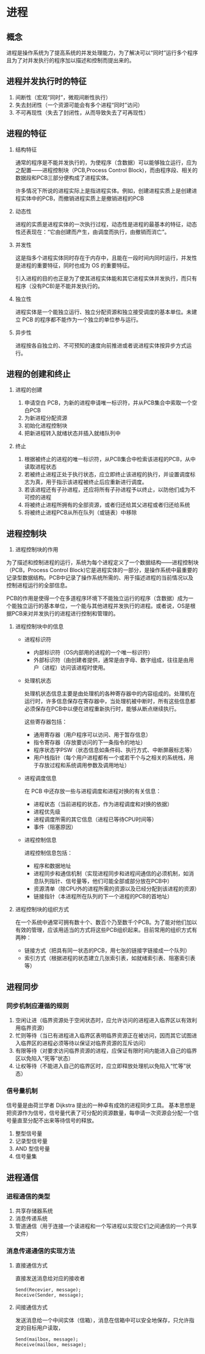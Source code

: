 # 进程

## 概念

进程是操作系统为了提高系统的并发处理能力，为了解决可以“同时”运行多个程序且为了对并发执行的程序加以描述和控制而提出来的。

## 进程并发执行时的特征

1. 间断性（宏观“同时”，微观间断性执行）
2. 失去封闭性（一个资源可能会有多个进程“同时”访问）
3. 不可再现性（失去了封闭性，从而导致失去了可再现性）

## 进程的特征

1. 结构特征

    通常的程序是不能并发执行的，为使程序（含数据）可以能够独立运行，应为之配置——进程控制块（PCB,Process Control Block)，而由程序段、相关的数据段和PCB三部分便构成了进程实体。

    许多情况下所说的进程实际上是指进程实体。例如，创建进程实质上是创建进程实体中的PCB，而撤销进程实质上是撤销进程的PCB

1. 动态性

    进程的实质是进程实体的一次执行过程，动态性是进程的最基本的特征，动态性还表现在：“它由创建而产生，由调度而执行，由撤销而消亡”。

1. 并发性

    这是指多个进程实体同时存在于内存中，且能在一段时间内同时运行，并发性是进程的重要特征，同时也成为 OS 的重要特征。

    引入进程的目的也正是为了使其进程实体能和其它进程实体并发执行，而只有程序（没有PCB)是不能并发执行的。

1. 独立性

    进程实体是一个能独立运行、独立分配资源和独立接受调度的基本单位。未建立 PCB 的程序都不能作为一个独立的单位参与运行。

1. 异步性

    进程按各自独立的、不可预知的速度向前推进或者说进程实体按异步方式运行。

## 进程的创建和终止

1. 进程的创建

    1. 申请空白 PCB，为新的进程申请唯一标识符，并从PCB集合中索取一个空白PCB
    1. 为新进程分配资源
    1. 初始化进程控制块
    1. 把新进程转入就绪状态并插入就绪队列中

1. 终止

    1. 根据被终止的进程的唯一标识符，从PCB集合中检索该进程的PCB，从中读取进程状态
    1. 若被终止进程正处于执行状态，应立即终止该进程的执行，并设置调度标志为真，用于指示该进程被终止后应重新进行调度。
    1. 若该进程还有子孙进程，还应将所有子孙进程予以终止，以防他们成为不可控的进程
    1. 将被终止进程所拥有的全部资源，或者归还给其父进程或者归还给系统
    1. 将被终止进程PCB从所在队列（或链表）中移除

## 进程控制块

1. 进程控制块的作用

  为了描述和控制进程的运行，系统为每个进程定义了一个数据结构——进程控制块（PCB，Process Control Block)它是进程实体的一部分，是操作系统中最重要的记录型数据结构。PCB中记录了操作系统所需的、用于描述进程的当前情况以及控制进程运行的全部信息。

  PCB的作用是使得一个在多道程序环境下不能独立运行的程序（含数据）成为一个能独立运行的基本单位，一个能与其他进程并发执行的进程。或者说，OS是根据PCB来对并发执行的进程进行控制和管理的。

1. 进程控制块中的信息

    - 进程标识符
      - 内部标识符（OS内部用的进程的一个唯一标识符）
      - 外部标识符（由创建者提供，通常是由字母、数字组成，往往是由用户（进程）访问该进程时使用。
    
    - 处理机状态
      
      处理机状态信息主要是由处理机的各种寄存器中的内容组成的。处理机在运行时，许多信息保存在寄存器中，当处理机被中断时，所有这些信息都必须保存在PCB中以便在进程重新执行时，能够从断点继续执行。

      这些寄存器包括：
      - 通用寄存器（用户程序可以访问、用于暂存信息）
      - 指令寄存器（存放要访问的下一条指令的地址）
      - 程序状态字PSW（状态信息如条件码、执行方式、中断屏蔽标志等）
      - 用户栈指针（每个用户进程都有一个或若干个与之相关的系统栈，用于存放过程和系统调用参数及调用地址）


    - 进程调度信息

        在 PCB 中还存放一些与进程调度和进程对换的有关信息：
        - 进程状态（当前进程的状态，作为进程调度和对换的依据）
        - 进程优先级
        - 进程调度所需的其它信息（进程已等待CPU时间等）
        - 事件（阻塞原因）
    
    - 进程控制信息

        进程控制信息包括：
        - 程序和数据地址
        - 进程同步和通信机制（实现进程同步和进程间通信的必须机制，如消息队列指针、信号量等，他们可能全部或部分放在PCB中）
        - 资源清单（除CPU外的进程所需的资源以及已经分配到该进程的资源）
        - 链接指针（本进程所在队列的下一个进程的PCB的首地址）

1. 进程控制块的组织方式

    在一个系统中通常可拥有数十个、数百个乃至数千个PCB。为了能对他们加以有效的管理，应该用适当的方式将这些PCB组织起来。目前常用的组织方式有两种：

    - 链接方式（把具有同一状态的PCB，用七张的链接字链接成一个队列）
    - 索引方式（根据进程的状态建立几张索引表，如就绪索引表、阻塞索引表等）

## 进程同步

### 同步机制应遵循的规则

1. 空闲让进（临界资源处于空闲状态时，应允许访问的进程进入临界区以有效利用临界资源）
1. 忙则等待（当已有进程进入临界区表明临界资源正在被访问，因而其它试图进入临界区的进程必须等待以保证对临界资源的互斥访问）
1. 有限等待（对要求访问临界资源的进程，应保证有限时间内能进入自己的临界区以免陷入“死等”状态）
1. 让权等待（不能进入自己的临界区时，应立即释放处理机以免陷入“忙等”状态）

### 信号量机制

信号量是由荷兰学者 Dijkstra 提出的一种卓有成效的进程同步工具。
基本思想是把资源作为信号，信号量代表了可分配的资源数量，每申请一次资源会分配一个信号量直至分配不出来等待信号的释放。

1. 整型信号量
1. 记录型信号量
1. AND 型信号量
1. 信号量集

## 进程通信

### 进程通信的类型

1. 共享存储器系统
1. 消息传递系统
1. 管道通信（用于连接一个读进程和一个写进程以实现它们之间通信的一个共享文件）


### 消息传递通信的实现方法

1. 直接通信方式

    直接发送消息给对应的接收者
    ```
    Send(Recevier, message);
    Receive(Sender, message);
    ```

1. 间接通信方式

    发送消息给一个中间实体（信箱），消息在信箱中可以安全地保存，只允许指定的目标用户读取，

    ```
    Send(mailbox, message);
    Receive(mailbox, message);
    ```
